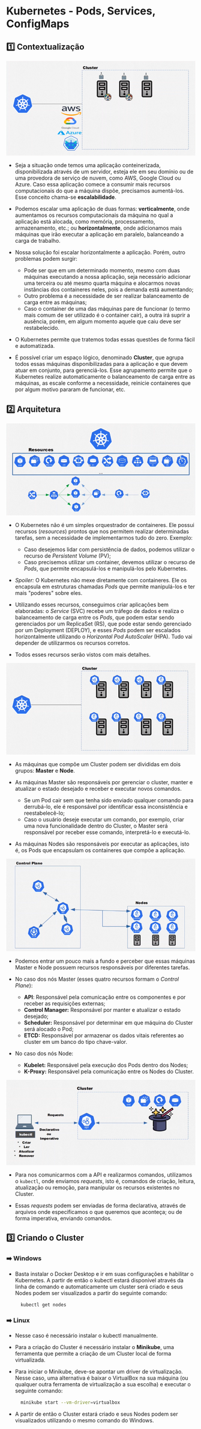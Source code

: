 # Kubernetes - Pods, Services, ConfigMaps

## :one: Contextualização

![Kubernetes](Imagens/Kubernetes.png)

- Seja a situação onde temos uma aplicação conteinerizada, disponibilizada através de um servidor, esteja ele em seu domínio ou de uma provedora de serviço de nuvem, como AWS, Google Cloud ou Azure. Caso essa aplicação comece a consumir mais recursos computacionais do que a máquina dispõe, precisamos aumentá-los. Esse conceito chama-se **escalabilidade**.

- Podemos escalar uma aplicação de duas formas: **verticalmente**, onde aumentamos os recursos computacionais da máquina no qual a aplicação está alocada, como memória, processamento, armazenamento, etc.; ou **horizontalmente**, onde adicionamos mais máquinas que irão executar a aplicação em paralelo, balanceando a carga de trabalho.

- Nossa solução foi escalar horizontalmente a aplicação. Porém, outro problemas podem surgir:
  - Pode ser que em um determinado momento, mesmo com duas máquinas executando a nossa aplicação, seja necessário adicionar uma terceira ou até mesmo quarta máquina e alocarmos novas instâncias dos containeres neles, pois a demanda está aumentando;
  - Outro problema é a necessidade de ser realizar balanceamento de carga entre as máquinas;
  - Caso o container de uma das máquinas pare de funcionar (o termo mais comum de ser utilizado é o container cair), a outra irá suprir a ausência, porém, em algum momento aquele que caiu deve ser restabelecido.

- O Kubernetes permite que tratemos todas essas questões de forma fácil e automatizada.

- É possível criar um espaço lógico, denominado **Cluster**, que agrupa todos essas máquinas disponibilizadas para a aplicação e que devem atuar em conjunto, para gerenciá-los. Esse agrupamento permite que o Kubernetes realize automaticamente o balanceamento de carga entre as máquinas, as escale conforme a necessidade, reinicie containeres que por algum motivo pararam de funcionar, etc.

## :two: Arquitetura

![Recursos do Kubernetes](Imagens/Recursos%20do%20Kubernetes.png)

- O Kubernetes não é um simples orquestrador de containeres. Ele possui recursos (*resources*) prontos que nos permitem realizar determinadas tarefas, sem a necessidade de implementarmos tudo do zero. Exemplo:
  - Caso desejemos lidar com persistência de dados, podemos utilizar o recurso de *Persistent Volume* (PV);
  - Caso precisemos utilizar um container, devemos utilizar o recurso de *Pods*, que permite encapsulá-los e manipulá-los pelo Kubernetes.

- *Spoiler:* O Kubernetes não mexe diretamente com containeres. Ele os encapsula em estruturas chamadas *Pods* que permite manipulá-los e ter mais "poderes" sobre eles.

- Utilizando esses recursos, conseguimos criar aplicações bem elaboradas: o *Service* (SVC) recebe um tráfego de dados e realiza o balanceamento de carga entre os *Pods*, que podem estar sendo gerenciados por um ReplicaSet (RS), que pode estar sendo gerenciado por um Deployment (DEPLOY), e esses *Pods* podem ser escalados horizontalmente utilizando o *Horizontal Pod AutoScaler* (HPA). Tudo vai depender de utilizarmos os recursos corretos.

- Todos esses recursos serão vistos com mais detalhes.

![Master e Node](Imagens/Cluster%20-%20Master%20e%20Nodes.png)

- As máquinas que compõe um Cluster podem ser divididas em dois grupos: **Master** e **Node**.

- As máquinas Master são responsáveis por gerenciar o cluster, manter e atualizar o estado desejado e receber e executar novos comandos.
  - Se um Pod cair sem que tenha sido enviado qualquer comando para derrubá-lo, ele é responsável por identificar essa inconsistência e reestabelecê-lo;
  - Caso o usuário deseje executar um comando, por exemplo, criar uma nova funcionalidade dentro do Cluster, o Master será responsável por receber esse comando, interpretá-lo e executá-lo.

- As máquinas Nodes são responsáveis por executar as aplicações, isto é, os Pods que encapsulam os containeres que compõe a aplicação.

![Master e Node - Componentes](Imagens/Cluster%20-%20Master%20e%20Nodes%20-%20Componentes.png)

- Podemos entrar um pouco mais a fundo e perceber que essas máquinas Master e Node possuem recursos responsáveis por diferentes tarefas.

- No caso dos nós Master (esses quatro recursos formam o *Control Plane*):
  - **API**: Responsável pela comunicação entre os componentes e por receber as requisições externas;
  - **Control Manager:** Responsável por manter e atualizar o estado desejado;
  - **Scheduler:** Responsável por determinar em que máquina do Cluster será alocado o Pod;
  - **ETCD:** Responsável por armazenar os dados vitais referentes ao cluster em um banco do tipo chave-valor.

- No caso dos nós Node:
  - **Kubelet:** Responsável pela execução dos Pods dentro dos Nodes;
  - **K-Proxy:** Responsável pela comunicação entre os Nodes do Cluster.

![Kubectl](Imagens/Kubectl.png)

- Para nos comunicarmos com a API e realizarmos comandos, utilizamos o `kubectl`, onde enviamos *requests*, isto é, comandos de criação, leitura, atualização ou remoção, para manipular os recursos existentes no Cluster.

- Essas *requests* podem ser enviadas de forma declarativa, através de arquivos onde especificamos o que queremos que aconteça; ou de forma imperativa, enviando comandos.

## :three: Criando o Cluster

### :arrow_right: Windows

- Basta instalar o Docker Desktop e ir em suas configurações e habilitar o Kubernetes. A partir de então o kubectl estará disponível através da linha de comando e automaticamente um cluster será criado e seus Nodes podem ser visualizados a partir do seguinte comando:

  ```Windows
    kubectl get nodes
  ```

### :arrow_right: Linux

- Nesse caso é necessário instalar o kubectl manualmente.

- Para a criação do Cluster é necessário instalar o **Minikube**, uma ferramenta que permite a criação de um Cluster local de forma virtualizada.

- Para iniciar o Minikube, deve-se apontar um driver de virtualização. Nesse caso, uma alternativa é baixar o VirtualBox na sua máquina (ou qualquer outra ferramenta de virtualização a sua escolha) e executar o seguinte comando:

  ```Bash
    minikube start --vm-driver=virtualbox
  ```

- A partir de então o Cluster estará criado e seus Nodes podem ser visualizados utilizando o mesmo comando do Windows.
